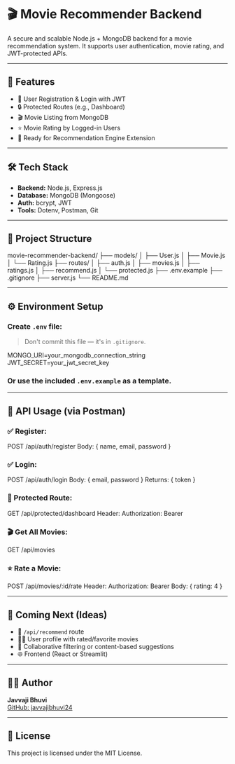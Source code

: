 # 🎬 Movie Recommender Backend

A secure and scalable Node.js + MongoDB backend for a movie recommendation system. It supports user authentication, movie rating, and JWT-protected APIs.

---

## 🚀 Features

- 🔐 User Registration & Login with JWT
- 🔒 Protected Routes (e.g., Dashboard)
- 🎬 Movie Listing from MongoDB
- ⭐ Movie Rating by Logged-in Users
- 🧠 Ready for Recommendation Engine Extension

---

## 🛠️ Tech Stack

- **Backend:** Node.js, Express.js
- **Database:** MongoDB (Mongoose)
- **Auth:** bcrypt, JWT
- **Tools:** Dotenv, Postman, Git

---

## 📁 Project Structure

movie-recommender-backend/
├── models/
│ ├── User.js
│ ├── Movie.js
│ └── Rating.js
├── routes/
│ ├── auth.js
│ ├── movies.js
│ ├── ratings.js
│ ├── recommend.js
│ └── protected.js
├── .env.example
├── .gitignore
├── server.js
└── README.md


---

## ⚙️ Environment Setup

### Create `.env` file:

> Don't commit this file — it's in `.gitignore`.

MONGO_URI=your_mongodb_connection_string
JWT_SECRET=your_jwt_secret_key


### Or use the included `.env.example` as a template.

---

## 🧪 API Usage (via Postman)

### ✅ Register:

POST /api/auth/register
Body: { name, email, password }


### ✅ Login:

POST /api/auth/login
Body: { email, password }
Returns: { token }


### 🔐 Protected Route:

GET /api/protected/dashboard
Header: Authorization: Bearer <token>


### 🎬 Get All Movies:

GET /api/movies


### ⭐ Rate a Movie:

POST /api/movies/:id/rate
Header: Authorization: Bearer <token>
Body: { rating: 4 }


---

## 🧠 Coming Next (Ideas)

- 🎯 `/api/recommend` route
- 🧑‍💼 User profile with rated/favorite movies
- 🧠 Collaborative filtering or content-based suggestions
- 🌐 Frontend (React or Streamlit)

---

## 🧑‍💻 Author

**Javvaji Bhuvi**  
[GitHub: javvajibhuvi24](https://github.com/javvajibhuvi24)

---

## 📄 License

This project is licensed under the MIT License.
